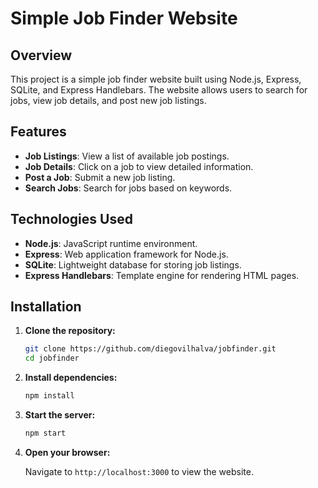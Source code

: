 # Simple Job Finder Website

## Overview

This project is a simple job finder website built using Node.js, Express, SQLite, and Express Handlebars. The website allows users to search for jobs, view job details, and post new job listings.


## Features

- **Job Listings**: View a list of available job postings.
- **Job Details**: Click on a job to view detailed information.
- **Post a Job**: Submit a new job listing.
- **Search Jobs**: Search for jobs based on keywords.

## Technologies Used

- **Node.js**: JavaScript runtime environment.
- **Express**: Web application framework for Node.js.
- **SQLite**: Lightweight database for storing job listings.
- **Express Handlebars**: Template engine for rendering HTML pages.

## Installation

1. **Clone the repository:**

   ```sh
   git clone https://github.com/diegovilhalva/jobfinder.git
   cd jobfinder
   ```

2. **Install dependencies:**

   ```sh
   npm install
   ```

3. **Start the server:**

   ```sh
   npm start
   ```

3. **Open your browser:**

   Navigate to `http://localhost:3000` to view the website.


